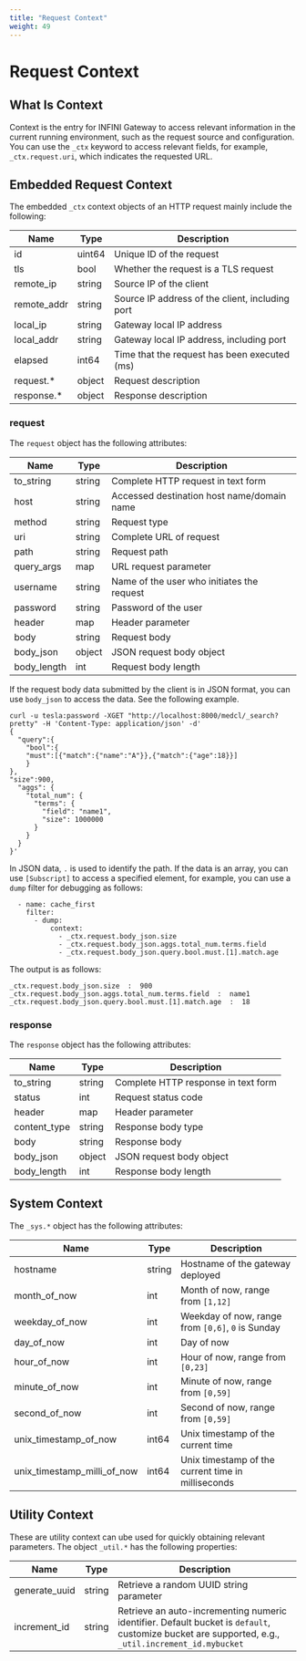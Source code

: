 ```yaml
---
title: "Request Context"
weight: 49
---
```


# Request Context

## What Is Context

Context is the entry for INFINI Gateway to access relevant information in the current running environment, such as the request source and configuration. You can use the `_ctx` keyword to access relevant fields, for example, `_ctx.request.uri`, which indicates the requested URL.

## Embedded Request Context

The embedded `_ctx` context objects of an HTTP request mainly include the following:

| Name        | Type   | Description                                     |
| ----------- | ------ | ----------------------------------------------- |
| id          | uint64 | Unique ID of the request                        |
| tls         | bool   | Whether the request is a TLS request            |
| remote_ip   | string | Source IP of the client                         |
| remote_addr | string | Source IP address of the client, including port |
| local_ip    | string | Gateway local IP address                        |
| local_addr  | string | Gateway local IP address, including port        |
| elapsed     | int64  | Time that the request has been executed (ms)    |
| request.\*  | object | Request description                             |
| response.\* | object | Response description                            |

### request

The `request` object has the following attributes:

| Name        | Type   | Description                                |
| ----------- | ------ | ------------------------------------------ |
| to_string   | string | Complete HTTP request in text form         |
| host        | string | Accessed destination host name/domain name |
| method      | string | Request type                               |
| uri         | string | Complete URL of request                    |
| path        | string | Request path                               |
| query_args  | map    | URL request parameter                      |
| username    | string | Name of the user who initiates the request |
| password    | string | Password of the user                       |
| header      | map    | Header parameter                           |
| body        | string | Request body                               |
| body_json   | object | JSON request body object                   |
| body_length | int    | Request body length                        |

If the request body data submitted by the client is in JSON format, you can use `body_json` to access the data. See the following example.

```
curl -u tesla:password -XGET "http://localhost:8000/medcl/_search?pretty" -H 'Content-Type: application/json' -d'
{
  "query":{
	"bool":{
	"must":[{"match":{"name":"A"}},{"match":{"age":18}}]
	}
},
"size":900,
  "aggs": {
    "total_num": {
      "terms": {
        "field": "name1",
        "size": 1000000
      }
    }
  }
}'
```

In JSON data, `.` is used to identify the path. If the data is an array, you can use `[Subscript]` to access a specified element, for example, you can use a `dump` filter for debugging as follows:

```
  - name: cache_first
    filter:
      - dump:
          context:
            - _ctx.request.body_json.size
            - _ctx.request.body_json.aggs.total_num.terms.field
            - _ctx.request.body_json.query.bool.must.[1].match.age
```

The output is as follows:

```
_ctx.request.body_json.size  :  900
_ctx.request.body_json.aggs.total_num.terms.field  :  name1
_ctx.request.body_json.query.bool.must.[1].match.age  :  18
```

### response

The `response` object has the following attributes:

| Name         | Type   | Description                         |
| ------------ | ------ | ----------------------------------- |
| to_string    | string | Complete HTTP response in text form |
| status       | int    | Request status code                 |
| header       | map    | Header parameter                    |
| content_type | string | Response body type                  |
| body         | string | Response body                       |
| body_json    | object | JSON request body object            |
| body_length  | int    | Response body length                |

## System Context

The `_sys.*` object has the following attributes:

| Name           | Type   | Description                                       |
| -------------- | ------ | ------------------------------------------------- |
| hostname       | string | Hostname of the gateway deployed                  |
| month_of_now   | int    | Month of now, range from `[1,12]`                 |
| weekday_of_now | int    | Weekday of now, range from `[0,6]`, `0` is Sunday |
| day_of_now     | int    | Day of now                                        |
| hour_of_now    | int    | Hour of now, range from `[0,23]`                  |
| minute_of_now  | int    | Minute of now, range from `[0,59]`                |
| second_of_now  | int    | Second of now, range from `[0,59]`                |
| unix_timestamp_of_now        | int64    | Unix timestamp of the current time      |
| unix_timestamp_milli_of_now  | int64    | Unix timestamp of the current time in milliseconds |

## Utility Context

These are utility context can ube used for quickly obtaining relevant parameters. The object `_util.*` has the following properties:

| Name            | Type    | Description                                 |
| --------------- | ------- | ------------------------------------------- |
| generate_uuid   | string  | Retrieve a random UUID string parameter    |
| increment_id    | string  | Retrieve an auto-incrementing numeric identifier. Default bucket is `default`, customize bucket are supported, e.g., `_util.increment_id.mybucket` |